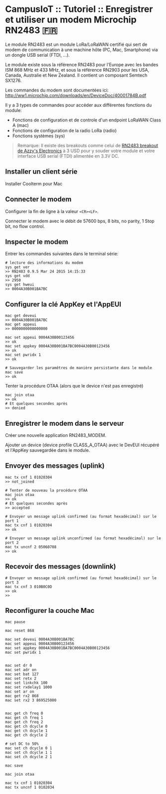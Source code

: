 # CampusIoT :: Tutoriel :: Enregistrer et utiliser un modem Microchip RN2483 :fr:

Le module RN2483 est un module LoRa/LoRaWAN certifié qui sert de modem de communication à une machine hôte (PC, Mac, Smartphone) via un dongle USB serial (FTDI, ...).

Le module existe sous la référence RN2483 pour l'Europe avec les bandes ISM 868 MHz et 433 MHz, et sous la référence RN2903 pour les USA, Canada, Australie et New Zealand. Il contient un composant Semtech SX1276.

Les commandes du modem sont documentées ici: http://ww1.microchip.com/downloads/en/DeviceDoc/40001784B.pdf

Il y a 3 types de commandes pour accéder aux différentes fonctions du module:
* Fonctions de configuration et de controle d'un endpoint LoRaWAN Class A (mac)
* Fonctions de configuration de la radio LoRa (radio)
* Fonctions systèmes (sys)

> Remarque: Il existe des breakouts comme celui de [RN2483 breakout de Azzy's Electronics](https://www.tindie.com/products/DrAzzy/rn2483-breakout-bare-board/) à 3 USD pour y souder votre module et votre interface USB serial (FTDI) alimentée en 3.3V DC.

## Installer un client série
Installer Coolterm pour Mac

## Connecter le modem
Configurer la fin de ligne à la valeur `<CR><LF>`.

Connecter le modem avec le débit de 57600 bps, 8 bits, no parity, 1 Stop bit, no flow control.

## Inspecter le modem

Entrer les commandes suivantes dans le terminal série:
```
# lecture des informations du modem
sys get ver
>> RN2483 0.9.5 Mar 24 2015 14:15:33
sys get vdd
>> 2950
sys get hweui
>> 0004A30B001BA7BC
```

## Configurer la clé AppKey et l'AppEUI

```
mac get deveui
>> 0004A30B001BA7BC
mac get appeui
>> 0000000000000000

mac set appeui 0004A30B00123456
>> ok
mac set appkey 0004A30B001BA7BC0004A30B00123456        
>> ok
mac set pwridx 1
>> ok

# Sauvegarder les paramêtres de manière persistante dans le module
mac save
>> ok
```

Tenter la procédure OTAA (alors que le device n'est pas enregistré)
```
mac join otaa
>> ok
# Et quelques secondes après
>> denied  
```

## Enregistrer le modem dans le serveur

Créer une nouvelle application RN2483_MODEM.

Ajouter un device (device profile CLASS_A_OTAA) avec le DevEUI récupéré et l'AppKey sauvegardée dans le module.

## Envoyer des messages (uplink)

```
mac tx cnf 1 01020304
>> not_joined

# Tenter de nouveau la procédure OTAA
mac join otaa
>> ok
# Et quelques secondes après
>> accepted  

# Envoyer un message uplink confirmed (au format hexadécimal) sur le port 1
mac tx cnf 1 01020304
>> ok

# Envoyer un message uplink unconfirmed (au format hexadécimal) sur le port 2
mac tx uncnf 2 05060708
>> ok
```

## Recevoir des messages (downlink)

```
# Envoyer un message uplink confirmed (au format hexadécimal) sur le port 3
mac tx cnf 3 010B0C0D
>> ok
>>
```

## Reconfigurer la couche Mac
```
mac pause

mac reset 868

mac set deveui 0004A30B001BA7BC                    
mac set appeui 0004A30B00123456
mac set appkey 0004A30B001BA7BC0004A30B00123456        
mac set pwridx 1


mac set dr 0
mac set adr on                
mac set bat 127                
mac set retx 2
mac set linkchk 100                    
mac set rxdelay1 1000
mac set ar on
mac get rx2 868    
mac set rx2 3 869525000


mac get ch freq 0
mac get ch freq 1
mac get ch freq 2
mac get ch dcycle 0
mac get ch dcycle 1
mac get ch dcycle 2

# set DC to 50%
mac set ch dcycle 0 1
mac set ch dcycle 1 1                
mac set ch dcycle 2 1                

mac save

mac join otaa

mac tx cnf 1 01020304
mac tx uncnf 1 0102034
```
